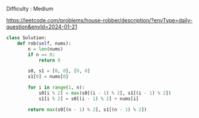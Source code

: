 Difficulty : Medium 

https://leetcode.com/problems/house-robber/description/?envType=daily-question&envId=2024-01-21 


```python
class Solution:
    def rob(self, nums):
        n = len(nums)
        if n == 0:
            return 0

        s0, s1 = [0, 0], [0, 0]
        s1[0] = nums[0]

        for i in range(1, n):
            s0[i % 2] = max(s0[(i - 1) % 2], s1[(i - 1) % 2])
            s1[i % 2] = s0[(i - 1) % 2] + nums[i]

        return max(s0[(n - 1) % 2], s1[(n - 1) % 2])

```
